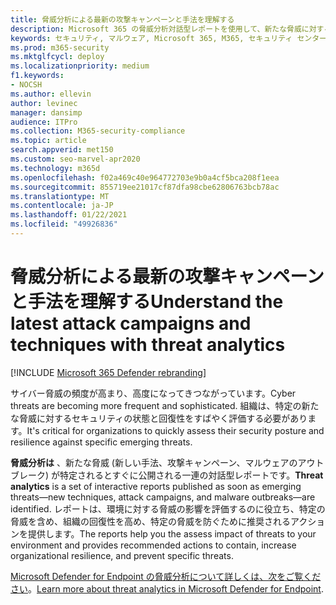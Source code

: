 ```yaml
---
title: 脅威分析による最新の攻撃キャンペーンと手法を理解する
description: Microsoft 365 の脅威分析対話型レポートを使用して、新たな脅威に対する組織のセキュリティ体制と回復性を評価します。
keywords: セキュリティ, マルウェア, Microsoft 365, M365, セキュリティ センター, 脅威分析, Microsoft Defender ATP, サイバー, セキュリティの位置, 新たな脅威
ms.prod: m365-security
ms.mktglfcycl: deploy
ms.localizationpriority: medium
f1.keywords:
- NOCSH
ms.author: ellevin
author: levinec
manager: dansimp
audience: ITPro
ms.collection: M365-security-compliance
ms.topic: article
search.appverid: met150
ms.custom: seo-marvel-apr2020
ms.technology: m365d
ms.openlocfilehash: f02a469c40e964772703e9b0a4cf5bca208f1eea
ms.sourcegitcommit: 855719ee21017cf87dfa98cbe62806763bcb78ac
ms.translationtype: MT
ms.contentlocale: ja-JP
ms.lasthandoff: 01/22/2021
ms.locfileid: "49926836"
---
```

# <a name="understand-the-latest-attack-campaigns-and-techniques-with-threat-analytics"></a><span data-ttu-id="cc40a-104">脅威分析による最新の攻撃キャンペーンと手法を理解する</span><span class="sxs-lookup"><span data-stu-id="cc40a-104">Understand the latest attack campaigns and techniques with threat analytics</span></span> 

[!INCLUDE [Microsoft 365 Defender rebranding](../includes/microsoft-defender.md)]


<span data-ttu-id="cc40a-105">サイバー脅威の頻度が高まり、高度になってきつながっています。</span><span class="sxs-lookup"><span data-stu-id="cc40a-105">Cyber threats are becoming more frequent and sophisticated.</span></span> <span data-ttu-id="cc40a-106">組織は、特定の新たな脅威に対するセキュリティの状態と回復性をすばやく評価する必要があります。</span><span class="sxs-lookup"><span data-stu-id="cc40a-106">It's critical for organizations to quickly assess their security posture and resilience against specific emerging threats.</span></span>

<span data-ttu-id="cc40a-107">**脅威分析は** 、新たな脅威 (新しい手法、攻撃キャンペーン、マルウェアのアウトブレーク) が特定されるとすぐに公開される一連の対話型レポートです。</span><span class="sxs-lookup"><span data-stu-id="cc40a-107">**Threat analytics** is a set of interactive reports published as soon as emerging threats—new techniques, attack campaigns, and malware outbreaks—are identified.</span></span> <span data-ttu-id="cc40a-108">レポートは、環境に対する脅威の影響を評価するのに役立ち、特定の脅威を含め、組織の回復性を高め、特定の脅威を防ぐために推奨されるアクションを提供します。</span><span class="sxs-lookup"><span data-stu-id="cc40a-108">The reports help you the assess impact of threats to your environment and provides recommended actions to contain, increase organizational resilience, and prevent specific threats.</span></span>

<span data-ttu-id="cc40a-109">[Microsoft Defender for Endpoint の脅威分析について詳しくは、次をご覧ください](https://docs.microsoft.com/windows/security/threat-protection/microsoft-defender-atp/threat-analytics)。</span><span class="sxs-lookup"><span data-stu-id="cc40a-109">[Learn more about threat analytics in Microsoft Defender for Endpoint](https://docs.microsoft.com/windows/security/threat-protection/microsoft-defender-atp/threat-analytics).</span></span>  
